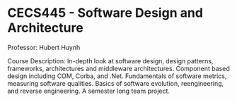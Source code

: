 # CECS445 - Software Design and Architecture

Professor: Hubert Huynh

Course Description: In-depth look at software design, design patterns, frameworks, architectures and middleware architectures. Component based design including COM, Corba, and .Net. Fundamentals of software metrics, measuring software qualities. Basics of software evolution, reengineering, and reverse engineering. A semester long team project.

